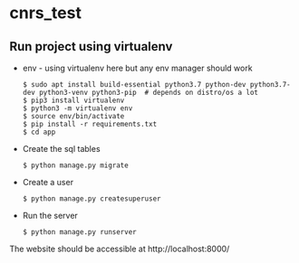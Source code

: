 # cnrs_test

## Run project using virtualenv



* env - using virtualenv here but any env manager should work

      $ sudo apt install build-essential python3.7 python-dev python3.7-dev python3-venv python3-pip  # depends on distro/os a lot
      $ pip3 install virtualenv
      $ python3 -m virtualenv env
      $ source env/bin/activate  
      $ pip install -r requirements.txt
      $ cd app
  

* Create the sql tables

      $ python manage.py migrate

* Create a user
	
      $ python manage.py createsuperuser

* Run the server

      $ python manage.py runserver

The website should be accessible at http://localhost:8000/  
